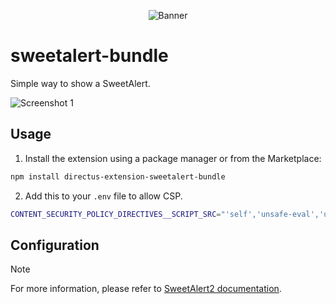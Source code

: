 <p align="center"><img alt="Banner" src="https://raw.githubusercontent.com/nerkarso/directus-extensions/master/.github/banner.png"></p>

# sweetalert-bundle

Simple way to show a SweetAlert.

![Screenshot 1](https://raw.githubusercontent.com/nerkarso/directus-extensions/master/bundles/sweetalert/.screenshots/01.png)

## Usage

1. Install the extension using a package manager or from the Marketplace:

```sh
npm install directus-extension-sweetalert-bundle
```

2. Add this to your `.env` file to allow CSP.

```sh
CONTENT_SECURITY_POLICY_DIRECTIVES__SCRIPT_SRC="'self','unsafe-eval','unsafe-inline',https://cdn.jsdelivr.net"
```

## Configuration

> [!NOTE]
> For more information, please refer to [SweetAlert2 documentation](https://sweetalert2.github.io).
